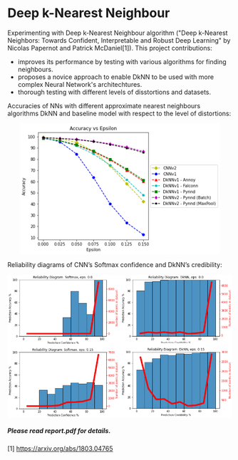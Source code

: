 # Deep k-Nearest Neighbour
Experimenting with Deep k-Nearest Neighbour algorithm  ("Deep k-Nearest Neighbors: Towards Confident, Interpretable and Robust Deep Learning" by Nicolas Papernot and Patrick McDaniel[1]). This project contributions:
- improves its performance by testing with various algorithms for finding neighbours.
- proposes a novice approach to enable DkNN to be used with more complex Neural Network's architechtures.
- thorough testing with different levels of disstortions and datasets.


Accuracies of NNs with different approximate nearest neighbours algorithms DkNN and baseline model with respect to the level of distortions:
<div align="center">
<img src="images/final_graph2.png"  width="450" align="center" alt="accuracies of new model">
</div>


Reliability diagrams of CNN’s Softmax confidence and DkNN’s credibility:
<div align="center">
<img src="images/plot_rel_new_2.png"  width="600" align="center" alt="accuracies of new model">
</div>

##### Please read report.pdf for details. 

[1] https://arxiv.org/abs/1803.04765
